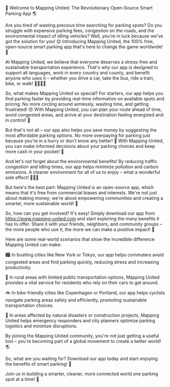 🚀 Welcome to Mapping United: The Revolutionary Open-Source Smart Parking App 🌎

Are you tired of wasting precious time searching for parking spots? Do you struggle with expensive parking fees, congestion on the roads, and the environmental impact of idling vehicles? Well, you're in luck because we've got the solution for you! 😊 Introducing Mapping United, the 100% free, open-source smart parking app that's here to change the game worldwide! 🌟

At Mapping United, we believe that everyone deserves a stress-free and sustainable transportation experience. That's why our app is designed to support all languages, work in every country and county, and benefit anyone who uses it – whether you drive a car, take the bus, ride a train, bike, or walk! 🚌🚂🚴‍♀️

So, what makes Mapping United so special? For starters, our app helps you find parking faster by providing real-time information on available spots and pricing. No more circling around aimlessly, wasting time, and getting frustrated! 😠 With Mapping United, you can plan your route ahead of time, avoid congested areas, and arrive at your destination feeling energized and in control! 💪

But that's not all – our app also helps you save money by suggesting the most affordable parking options. No more overpaying for parking just because you're in a hurry or don't know any better! 🤑 With Mapping United, you can make informed decisions about your parking choices and keep more cash in your pocket! 💸

And let's not forget about the environmental benefits! By reducing traffic congestion and idling times, our app helps minimize pollution and carbon emissions. A cleaner environment for all of us to enjoy – what a wonderful side effect! 🌳🏃‍♀️

But here's the best part: Mapping United is an open-source app, which means that it's free from commercial biases and interests. We're not just about making money; we're about empowering communities and creating a smarter, more sustainable world! 💖

So, how can you get involved? It's easy! Simply download our app from https://www.mapping-united.com and start exploring the many benefits it has to offer. Share it with your friends, neighbors, and community groups – the more people who use it, the more we can make a positive impact! 🤩

Here are some real-world scenarios that show the incredible difference Mapping United can make:

🏙️ In bustling cities like New York or Tokyo, our app helps commuters avoid congested areas and find parking quickly, reducing stress and increasing productivity.

🌳 In rural areas with limited public transportation options, Mapping United provides a vital service for residents who rely on their cars to get around.

🚲 In bike-friendly cities like Copenhagen or Portland, our app helps cyclists navigate parking areas safely and efficiently, promoting sustainable transportation choices.

💪 In areas affected by natural disasters or construction projects, Mapping United helps emergency responders and city planners optimize parking logistics and minimize disruptions.

By joining the Mapping United community, you're not just getting a useful tool – you're becoming part of a global movement to create a better world! 🌎

So, what are you waiting for? Download our app today and start enjoying the benefits of smart parking! 📲

Join us in building a smarter, cleaner, more connected world one parking spot at a time! 💫